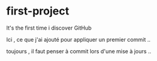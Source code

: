 # first-project
It's the first time i discover GitHub

Ici , ce que j'ai ajouté pour appliquer un premier commit ..

toujours , il faut penser à commit lors d'une mise à jours ..

